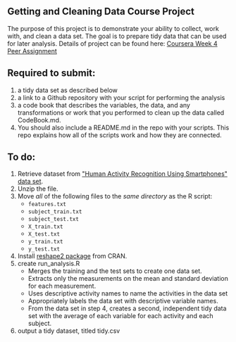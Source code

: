 ## Getting and Cleaning Data Course Project

The purpose of this project is to demonstrate your ability to collect, work with, and clean a data set. The goal is to prepare tidy data that can be used for later analysis. Details of project can be found here: [Coursera Week 4 Peer Assignment](https://www.coursera.org/learn/data-cleaning/peer/FIZtT/getting-and-cleaning-data-course-project)

## Required to submit: 
  1) a tidy data set as described below
  2) a link to a Github repository with your script for performing the analysis
  3) a code book that describes the variables, the data, and any transformations or work that you performed to clean up the data called CodeBook.md. 
  4) You should also include a README.md in the repo with your scripts. This repo explains how all of the scripts work and how they are connected.

## To do:

1. Retrieve dataset from ["Human Activity Recognition Using Smartphones" data set](https://d396qusza40orc.cloudfront.net/getdata%2Fprojectfiles%2FUCI%20HAR%20Dataset.zip).
2. Unzip the file.
3. Move *all* of the following files to the *same directory* as the R script:
	* `features.txt`
	* `subject_train.txt`
	* `subject_test.txt`
	* `X_train.txt`
	* `X_test.txt`
	* `y_train.txt`
	* `y_test.txt`
4. Install [reshape2 package](http://cran.r-project.org/web/packages/reshape2/index.html) from CRAN.
5. create run_analysis.R
	+ Merges the training and the test sets to create one data set.
	+ Extracts only the measurements on the mean and standard deviation for each measurement. 
	+ Uses descriptive activity names to name the activities in the data set
	+ Appropriately labels the data set with descriptive variable names. 
	+ From the data set in step 4, creates a second, independent tidy data set with the average of each variable for each activity and each subject.
6. output a tidy dataset, titled tidy.csv
